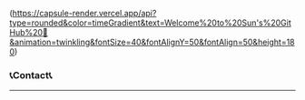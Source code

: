 (https://capsule-render.vercel.app/api?type=rounded&color=timeGradient&text=Welcome%20to%20Sun's%20GitHub%20👋&animation=twinkling&fontSize=40&fontAlignY=50&fontAlign=50&height=180)

<h3>📞Contact📞</h3>
<hr>
